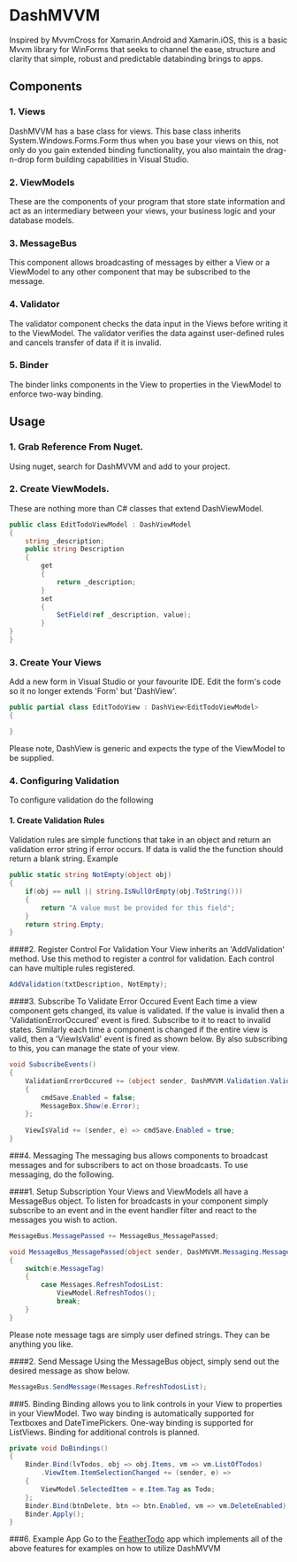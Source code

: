 # DashMVVM
Inspired by MvvmCross for Xamarin.Android and Xamarin.iOS, this is a basic Mvvm library for WinForms that seeks to channel the ease, structure and 
clarity that simple, robust and predictable databinding brings to apps.

## Components
### 1. Views
DashMVVM has a base class for views. This base class inherits System.Windows.Forms.Form thus when you base your views on this, not only do 
you gain extended binding functionality, you also maintain the drag-n-drop form building capabilities in Visual Studio.

### 2. ViewModels
These are the components of your program that store state information and act as an intermediary between your views, your business logic and your database models.

### 3. MessageBus
This component allows broadcasting of messages by either a View or a ViewModel to any other component that may be subscribed to the message.

### 4. Validator
The validator component checks the data input in the Views before writing it to the ViewModel. The validator verifies the data against user-defined rules and cancels transfer of data if it is invalid.

### 5. Binder
The binder links components in the View to properties in the ViewModel to enforce two-way binding.

## Usage
### 1. Grab Reference From Nuget.
Using nuget, search for DashMVVM and add to your project.

### 2. Create ViewModels. 
These are nothing more than C# classes that extend DashViewModel.

```C#
public class EditTodoViewModel : DashViewModel
{
	string _description;
	public string Description
	{
		get
		{
			return _description;
		}
		set
		{
			SetField(ref _description, value);
		}
}
}
```
### 3. Create Your Views
Add a new form in Visual Studio or your favourite IDE. Edit the form's code so it no longer extends 'Form' but 'DashView'.

```C#
public partial class EditTodoView : DashView<EditTodoViewModel>
{

}
```

Please note, DashView is generic and expects the type of the ViewModel to be supplied.

### 4. Configuring Validation
To configure validation do the following
#### 1. Create Validation Rules
Validation rules are simple functions that take in an object and return an validation error string if error occurs. If data is valid the the function should return a blank string. Example

```C#
public static string NotEmpty(object obj)
{
	if(obj == null || string.IsNullOrEmpty(obj.ToString()))
	{
		return "A value must be provided for this field";
	}
	return string.Empty;
}
```

####2. Register Control For Validation
Your View inherits an 'AddValidation' method. Use this method to register a control for validation. Each control can have multiple rules registered.

```C#
AddValidation(txtDescription, NotEmpty);
```
####3. Subscribe To Validate Error Occured Event
Each time a view component gets changed, its value is validated. If the value is invalid then a 'ValidationErrorOccured' event is fired. Subscribe to it to react to invalid states. Similarly each time a component is changed if the entire view is valid, then a 'ViewIsValid' event is fired as shown below. By also subscribing to this, you can manage the state of your view.

```C#
void SubscribeEvents()
{
	ValidationErrorOccured += (object sender, DashMVVM.Validation.ValidationErrorEventArgs e) => 
	{
		cmdSave.Enabled = false;
		MessageBox.Show(e.Error);
	};
	
	ViewIsValid += (sender, e) => cmdSave.Enabled = true;
}
```
###4. Messaging
The messaging bus allows components to broadcast messages and for subscribers to act on those broadcasts. To use messaging, do the following.

####1. Setup Subscription
Your Views and ViewModels all have a MessageBus object. To listen for broadcasts in your component simply subscribe to an event and in the event handler
filter and react to the messages you wish to action.

```C#
MessageBus.MessagePassed += MessageBus_MessagePassed;
```

```C#
void MessageBus_MessagePassed(object sender, DashMVVM.Messaging.MessageEventArgs e)
{
    switch(e.MessageTag)
    {
        case Messages.RefreshTodosList:
            ViewModel.RefreshTodos();
            break;
    }
}
```

Please note message tags are simply user defined strings. They can be anything you like.


####2. Send Message
Using the MessageBus object, simply send out the desired message as show below.

```C#
MessageBus.SendMessage(Messages.RefreshTodosList);
```

###5. Binding
Binding allows you to link controls in your View to properties in your ViewModel. Two way binding is automatically supported for Textboxes and DateTimePickers.
One-way binding is supported for ListViews. Binding for additional controls is planned.

```C#
private void DoBindings()
{
	Binder.Bind(lvTodos, obj => obj.Items, vm => vm.ListOfTodos)
		.ViewItem.ItemSelectionChanged += (sender, e) => 
	{
		ViewModel.SelectedItem = e.Item.Tag as Todo;
	};
	Binder.Bind(btnDelete, btn => btn.Enabled, vm => vm.DeleteEnabled);
	Binder.Apply();
}
```

###6. Example App
Go to the [FeatherTodo](https://github.com/nyingi/FeatherTodo/) app which implements all of the above features for examples on how to utilize DashMVVM 
